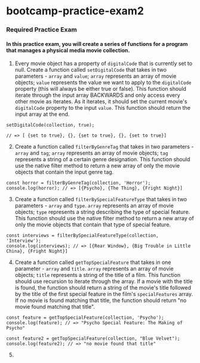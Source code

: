 # bootcamp-practice-exam2

### Required Practice Exam

#### In this practice exam, you will create a series of functions for a program that manages a physical media movie collection.

1. Every movie object has a property of `digitalCode` that is currently set to null. Create a function called `setDigitalCode` that takes in two parameters - `array` and `value`; `array` represents an array of movie objects; `value` represents the value we want to apply to the `digitalCode` property (this will always be either true or false). This function should iterate through the input array BACKWARDS and only access every other movie as iterates. As it iterates, it should set the current movie's `digitalCode` property to the input `value`. This function should return the input array at the end.
```
setDigitalCode(collection, true);

// => [ {set to true}, {}, {set to true}, {}, {set to true}]
```
2. Create a function called `filterByGenreTag` that takes in two parameters - `array` and `tag`; `array` represents an array of movie objects; `tag` represents a string of a certain genre designation. This function should use the native filter method to return a new array of only the movie objects that contain the input genre tag.
```
const horror = filterByGenreTag(collection, 'Horror');
console.log(horror); // => [{Psycho}, {The Thing}, {Fright Night}]
```
3. Create a function called `filterBySpecialFeatureType` that takes in two parameters - `array` and `type`. `array` represents an array of movie objects; `type` represents a string describing the type of special feature. This function should use the native filter method to return a new array of only the movie objects that contain that type of special feature.
```
const interviews = filterBySpecialFeatureType(collection, 'Interview');
console.log(interviews); // => [{Rear Window}, {Big Trouble in Little China}, {Fright Night}]
```
4. Create a function called `getTopSpecialFeature` that takes in one parameter - `array` and `title`. `array` represents an array of movie objects; `title` represents a string of the title of a film. This function should use recursion to iterate through the array. If a movie with the title is found, the function should return a string of the movie's title followed by the title of the first special feature in the film's `specialFeatures` array. If no movie is found matching that title, the function should return "no movie found matching that title".
```
const feature = getTopSpecialFeature(collection, 'Psycho');
console.log(feature); // => "Psycho Special Feature: The Making of Psycho"

const feature2 = getTopSpecialFeature(collection, "Blue Velvet");
console.log(feature2); // => "no movie found that title"
```
5. 